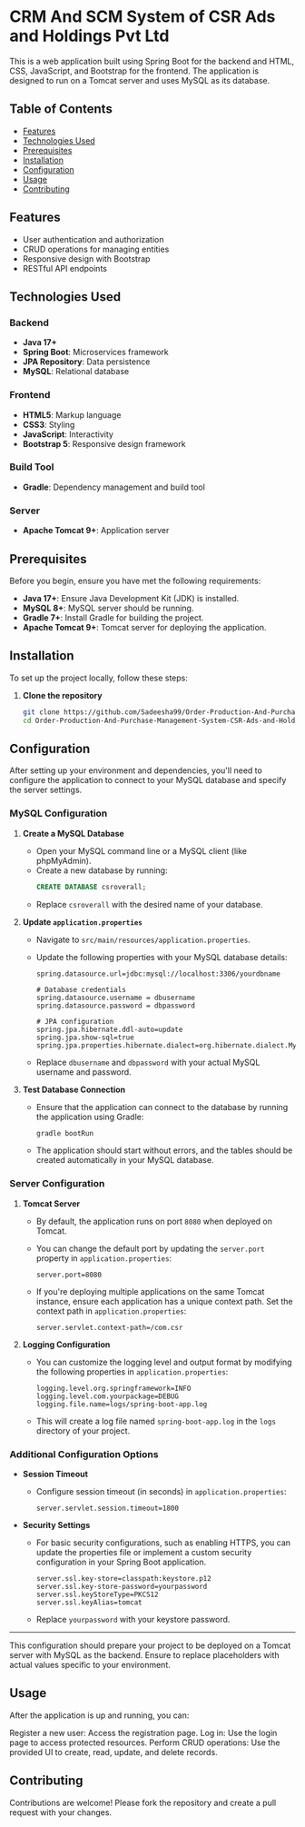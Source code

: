 # CRM And SCM System of CSR Ads and Holdings Pvt Ltd

This is a web application built using Spring Boot for the backend and HTML, CSS, JavaScript, and Bootstrap for the frontend. The application is designed to run on a Tomcat server and uses MySQL as its database.

## Table of Contents

- [Features](#features)
- [Technologies Used](#technologies-used)
- [Prerequisites](#prerequisites)
- [Installation](#installation)
- [Configuration](#configuration)
- [Usage](#usage)
- [Contributing](#contributing)

## Features

- User authentication and authorization
- CRUD operations for managing entities
- Responsive design with Bootstrap
- RESTful API endpoints

## Technologies Used

### Backend

- **Java 17+**
- **Spring Boot**: Microservices framework
- **JPA Repository**: Data persistence
- **MySQL**: Relational database

### Frontend

- **HTML5**: Markup language
- **CSS3**: Styling
- **JavaScript**: Interactivity
- **Bootstrap 5**: Responsive design framework

### Build Tool

- **Gradle**: Dependency management and build tool

### Server

- **Apache Tomcat 9+**: Application server

## Prerequisites

Before you begin, ensure you have met the following requirements:

- **Java 17+**: Ensure Java Development Kit (JDK) is installed.
- **MySQL 8+**: MySQL server should be running.
- **Gradle 7+**: Install Gradle for building the project.
- **Apache Tomcat 9+**: Tomcat server for deploying the application.

## Installation

To set up the project locally, follow these steps:

1. **Clone the repository**
   ```bash
   git clone https://github.com/Sadeesha99/Order-Production-And-Purchase-Management-System-CSR-Ads-and-Holdings.git
   cd Order-Production-And-Purchase-Management-System-CSR-Ads-and-Holdings
   ```


## Configuration

After setting up your environment and dependencies, you'll need to configure the application to connect to your MySQL database and specify the server settings.

### MySQL Configuration

1. **Create a MySQL Database**
   - Open your MySQL command line or a MySQL client (like phpMyAdmin).
   - Create a new database by running:
     ```sql
     CREATE DATABASE csroverall;
     ```
   - Replace `csroverall` with the desired name of your database.

2. **Update `application.properties`**
   - Navigate to `src/main/resources/application.properties`.
   - Update the following properties with your MySQL database details:

     ```properties
     spring.datasource.url=jdbc:mysql://localhost:3306/yourdbname

     # Database credentials
     spring.datasource.username = dbusername
     spring.datasource.password = dbpassword

     # JPA configuration
     spring.jpa.hibernate.ddl-auto=update
     spring.jpa.show-sql=true
     spring.jpa.properties.hibernate.dialect=org.hibernate.dialect.MySQL8Dialect
     ```

   - Replace `dbusername` and `dbpassword` with your actual MySQL username and password.

3. **Test Database Connection**
   - Ensure that the application can connect to the database by running the application using Gradle:
     ```bash
     gradle bootRun
     ```
   - The application should start without errors, and the tables should be created automatically in your MySQL database.

### Server Configuration

1. **Tomcat Server**
   - By default, the application runs on port `8080` when deployed on Tomcat.
   - You can change the default port by updating the `server.port` property in `application.properties`:

     ```properties
     server.port=8080
     ```

   - If you're deploying multiple applications on the same Tomcat instance, ensure each application has a unique context path. Set the context path in `application.properties`:

     ```properties
     server.servlet.context-path=/com.csr
     ```

2. **Logging Configuration**
   - You can customize the logging level and output format by modifying the following properties in `application.properties`:

     ```properties
     logging.level.org.springframework=INFO
     logging.level.com.yourpackage=DEBUG
     logging.file.name=logs/spring-boot-app.log
     ```

   - This will create a log file named `spring-boot-app.log` in the `logs` directory of your project.

### Additional Configuration Options

- **Session Timeout**
  - Configure session timeout (in seconds) in `application.properties`:

    ```properties
    server.servlet.session.timeout=1800
    ```

- **Security Settings**
  - For basic security configurations, such as enabling HTTPS, you can update the properties file or implement a custom security configuration in your Spring Boot application.

    ```properties
    server.ssl.key-store=classpath:keystore.p12
    server.ssl.key-store-password=yourpassword
    server.ssl.keyStoreType=PKCS12
    server.ssl.keyAlias=tomcat
    ```

  - Replace `yourpassword` with your keystore password.

---

This configuration should prepare your project to be deployed on a Tomcat server with MySQL as the backend. Ensure to replace placeholders with actual values specific to your environment.


## Usage

After the application is up and running, you can:

Register a new user: Access the registration page.
Log in: Use the login page to access protected resources.
Perform CRUD operations: Use the provided UI to create, read, update, and delete records.

## Contributing
Contributions are welcome! Please fork the repository and create a pull request with your changes.

